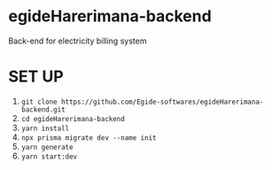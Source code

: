 # egideHarerimana-backend
Back-end for electricity billing system

# SET UP

1. ``git clone https://github.com/Egide-softwares/egideHarerimana-backend.git``
2. ``cd egideHarerimana-backend``
3. ``yarn install``
4. ``npx prisma migrate dev --name init``
5. ``yarn generate``
6. ``yarn start:dev``
